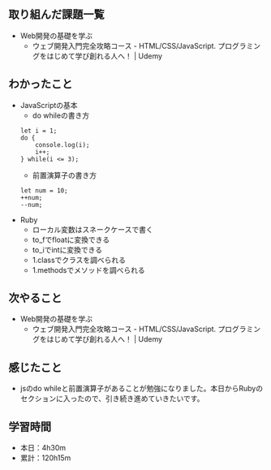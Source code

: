 ## 取り組んだ課題一覧
- Web開発の基礎を学ぶ
  - ウェブ開発入門完全攻略コース - HTML/CSS/JavaScript. プログラミングをはじめて学び創れる人へ！ | Udemy
## わかったこと
- JavaScriptの基本
  - do whileの書き方
  ```
  let i = 1;
  do {
      console.log(i);
      i++;
  } while(i <= 3);
  ```
  - 前置演算子の書き方
  ```
  let num = 10;
  ++num;
  --num;
  ```
- Ruby
  - ローカル変数はスネークケースで書く
  - to_fでfloatに変換できる
  - to_iでintに変換できる
  - 1.classでクラスを調べられる
  - 1.methodsでメソッドを調べられる
## 次やること
- Web開発の基礎を学ぶ
  - ウェブ開発入門完全攻略コース - HTML/CSS/JavaScript. プログラミングをはじめて学び創れる人へ！ | Udemy
## 感じたこと
- jsのdo whileと前置演算子があることが勉強になりました。本日からRubyのセクションに入ったので、引き続き進めていきたいです。
## 学習時間
- 本日：4h30m
- 累計：120h15m 
